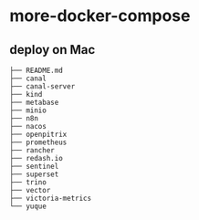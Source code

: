 # more-docker-compose

## deploy on Mac

```shell
├── README.md
├── canal
├── canal-server
├── kind
├── metabase
├── minio
├── n8n
├── nacos
├── openpitrix
├── prometheus
├── rancher
├── redash.io
├── sentinel
├── superset
├── trino
├── vector
├── victoria-metrics
└── yuque
```
